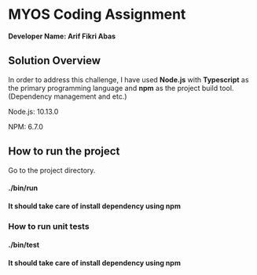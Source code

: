 # MYOS Coding Assignment

**Developer Name: Arif Fikri Abas**

## Solution Overview

In order to address this challenge, I have used **Node.js** with **Typescript** as the primary programming language and **npm** as the project build tool. (Dependency management and etc.)

Node.js: 10.13.0

NPM: 6.7.0

## How to run the project

Go to the project directory.

#### ./bin/run

#### It should take care of install dependency using npm

### How to run unit tests

#### ./bin/test

#### It should take care of install dependency using npm

#
